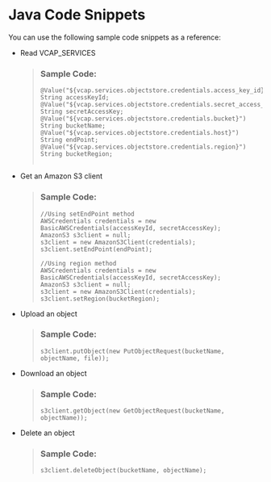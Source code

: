 <!-- loio32517ae707c44ad48f635ea6bcbe271a -->

# Java Code Snippets



You can use the following sample code snippets as a reference:

-   Read VCAP\_SERVICES

    > ### Sample Code:  
    > ```
    > @Value("${vcap.services.objectstore.credentials.access_key_id}")  
    > String accessKeyId;  
    > @Value("${vcap.services.objectstore.credentials.secret_access_key}")  
    > String secretAccessKey;  
    > @Value("${vcap.services.objectstore.credentials.bucket}")  
    > String bucketName;
    > @Value("${vcap.services.objectstore.credentials.host}")   
    > String endPoint;
    > @Value("${vcap.services.objectstore.credentials.region}")   
    > String bucketRegion; 
    >   
    > 
    > ```

-   Get an Amazon S3 client

    > ### Sample Code:  
    > ```
    > //Using setEndPoint method
    > AWSCredentials credentials = new BasicAWSCredentials(accessKeyId, secretAccessKey);
    > AmazonS3 s3client = null;
    > s3client = new AmazonS3Client(credentials);
    > s3client.setEndPoint(endPoint);
    > 
    > //Using region method
    > AWSCredentials credentials = new BasicAWSCredentials(accessKeyId, secretAccessKey);
    > AmazonS3 s3client = null;
    > s3client = new AmazonS3Client(credentials);   
    > s3client.setRegion(bucketRegion);   
    > ```

-   Upload an object

    > ### Sample Code:  
    > ```
    > s3client.putObject(new PutObjectRequest(bucketName, objectName, file));
    > ```

-   Download an object

    > ### Sample Code:  
    > ```
    > s3client.getObject(new GetObjectRequest(bucketName, objectName));
    > 
    > ```

-   Delete an object

    > ### Sample Code:  
    > ```
    > s3client.deleteObject(bucketName, objectName);
    > ```


